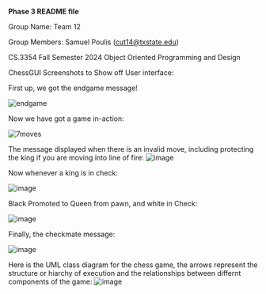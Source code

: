 <b>Phase 3 README file</b>

Group Name:
Team 12

Group Members:
Samuel Poulis (cut14@txstate.edu)

CS.3354 Fall Semester 2024 Object Oriented Programming and Design


ChessGUI Screenshots to Show off User interface:


First up, we got the endgame message!

![endgame](https://github.com/user-attachments/assets/47ee5964-0849-4a13-a24b-1e6bfa6191ef)






Now we have got a game in-action:


![7moves](https://github.com/user-attachments/assets/f2af7a95-c2d1-40ba-bae8-793a149b1588)






The message displayed when there is an invalid move, including protecting the king if you are moving into line of fire:
![image](https://github.com/user-attachments/assets/5f7a112c-f975-40bc-8490-ea11a16731cf)





Now whenever a king is in check:

![image](https://github.com/user-attachments/assets/8c539e16-8cf2-470c-88ac-6fc0146e2375)




Black Promoted to Queen from pawn, and white in Check:

![image](https://github.com/user-attachments/assets/24ccdfe7-65ce-41c8-9235-12cd65f016e6)





Finally, the checkmate message:

![image](https://github.com/user-attachments/assets/7c6e685f-821a-4f66-be6b-8b7d334b8b00)









Here is the UML class diagram for the chess game, the arrows represent the structure or hiarchy of execution and the relationships between differnt components of the game:
![image](https://github.com/user-attachments/assets/3aaa5054-6cd6-4241-bbb8-ce7b3cabbd28)
